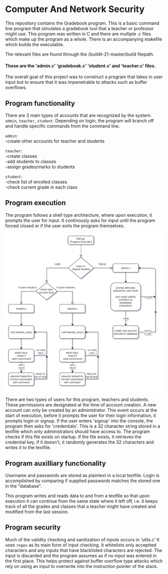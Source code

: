 # Computer And Network Security

This repository contains the Gradebook program. This is a basic command line program that simulates a gradebook tool that a teacher or professor might use. This program was written in C and there are multiple .c files which make up the program as a whole. There is an accompanying makefile which builds the executable. 

The relevant files are found through the /buildit-21-master/build filepath. 

#### These are the 'admin.c' 'gradebook.c' 'student.c' and 'teacher.c' files. 

The overall goal of this project was to construct a program that takes in user input but to ensure that it was impenetrable to attacks such as buffer overflows. 

## Program functionality
There are 3 main types of accounts that are recognized by the system: `admin`, `teacher`, `student`. Depending on login, the program will
branch off and handle specific commands from the command line.

`admin`:   
  -create other accounts for teacher and students
  
`teacher`:  
  -create classes  
  -add students to classes  
  -assign grades/marks to students  
 
`student`:  
  -check list of enrolled classes  
  -check current grade in each class  

## Program execution

The program follows a shell type architecture, where upon execution, it prompts the user for input. It continously asks for input until
the program forced closed or if the user exits the program themselves.

![gradebook program control flow](https://github.com/cxiong1/demos/blob/master/computer_network_security/gradebookdiagram.jpg)

There are two types of users for this program, teachers and students. These permissions are designated at the time of account creation.
A new account can only be created by an administrator. This event occurs at the start of execution, before it prompts the user for their 
login information, it prompts login or signup. If the user enters 'signup' into the console, the program then asks for 'credentials'. 
This is a 32 character string stored in a textfile which only administrators should have access to. The program checks if this file 
exists on startup. If the file exists, it retrieves the credential key, if it doesn't, it randomly generates the 32 characters and 
writes it to the textfile.

## Program auxilliary functionality

Username and passwords are stored as plaintext in a local textfile. Login is accomplished by comparing if supplied passwords
matches the stored one in the "database". 

This program writes and reads data to and from a textfile so that upon execution it can continue from the same state where it left off, 
i.e. it keeps track of all the grades and classes that a teacher might have created and modified from the last session.

## Program security

Much of the validity checking and sanitization of inputs occurs in 'utils.c' It uses `regex` as its main form of input checking. It 
whitelists only acceptted characters and any inputs that have blacklisted characters are rejected. The input is discarded and the 
program assumes as if no input was entered in the first place. This helps protect against buffer overflow type attacks which rely on 
using an input to overwrite into the instruction pointer of the stack.

